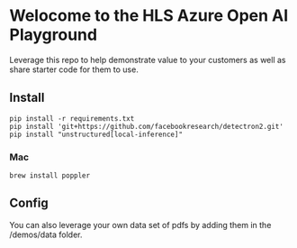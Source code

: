 # Welocome to the HLS Azure Open AI Playground

Leverage this repo to help demonstrate value to your customers as well as share starter code for them to use.

## Install 

```
pip install -r requirements.txt
pip install 'git+https://github.com/facebookresearch/detectron2.git'
pip install "unstructured[local-inference]"
```

### Mac

```
brew install poppler
```


## Config

You can also leverage your own data set of pdfs by adding them in the /demos/data folder.
